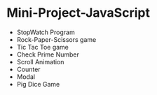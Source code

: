 # Mini-Project-JavaScript
- StopWatch Program
- Rock-Paper-Scissors game
- Tic Tac Toe game
- Check Prime Number
- Scroll Animation
- Counter
- Modal
- Pig Dice Game
